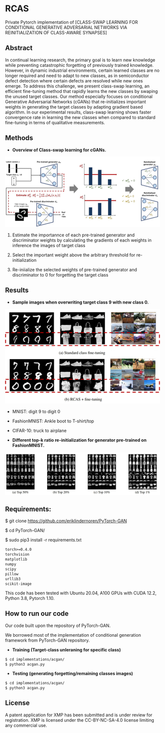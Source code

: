 # RCAS
Private Pytorch implementation of [CLASS-SWAP LEARNING FOR CONDITIONAL GENERATIVE ADVERSARIAL NETWORKS VIA REINITIALIZATION OF CLASS-AWARE SYNAPSES]


## Abstract
In continual learning research, the primary goal is to learn new knowledge while preventing catastrophic forgetting of previously trained knowledge. However, in dynamic industrial environments, certain learned classes are no longer required and need to adapt to new classes, as in semiconductor defect detection where certain defects are resolved while new ones emerge. To address this challenge, we present class-swap learning, an efficient fine-tuning method that rapidly learns the new classes by swaping the unused target classes.
Our method especially focuses on conditional Generative Adversarial Networks (cGANs) that re-initializes important weights in generating the target classes by adapting gradient based algorithm. In our experimental results, class-swap learning shows faster convergence rate in learning the new classes when compared to standard fine-tuning in terms of qualitative measurements.

## Methods
- **Overview of Class-swap learning for cGANs.**
<img src=https://github.com/mshdjren/RCAS/blob/master/figures/main_figure.jpg>

 1) Estimate the importannce of each pre-trained generator and discriminator weights by calculating the gradients of each weights in inference the images of target class

 2) Select the important weight above the arbitrary threshold for re-initialization
  
 3) Re-iniialize the selected weights of pre-trained generator and discriminator to 0 for forgetting the target class

## Results
- **Sample images when overwriting target class 9 with new class 0.**
<img src=https://github.com/mshdjren/RCAS/blob/master/figures/figure_sample.jpg>

 - MNIST: digit 9 to digit 0

 - FashionMNIST: Ankle boot to T-shirt/top

 - CIFAR-10: truck to airplane


- **Different top-k ratio re-initialization for generator pre-trained on FashionMNIST.**
<img src=https://github.com/mshdjren/RCAS/blob/master/figures/figure_top_ratio.jpg>

## Requirements:
$ git clone https://github.com/eriklindernoren/PyTorch-GAN

$ cd PyTorch-GAN/

$ sudo pip3 install -r requirements.txt

````
torch>=0.4.0
torchvision
matplotlib
numpy
scipy
pillow
urllib3
scikit-image
````
This code has been tested with Ubuntu 20.04, A100 GPUs with CUDA 12.2, Python 3.8, Pytorch 1.10.

## How to run our code
Our code built upon the repository of PyTorch-GAN.

We borrowed most of the implementation of conditional generation framework from PyTorch-GAN repository.

- **Training (Target-class unleraning for specific class)**
````
$ cd implementations/acgan/
$ python3 acgan.py
````

- **Testing (generating forgetting/remaining classes images)**
````
$ cd implementations/acgan/
$ python3 acgan.py
````

## License
A patent application for XMP has been submitted and is under review for registration. XMP is licensed under the CC-BY-NC-SA-4.0 license limiting any commercial use.

